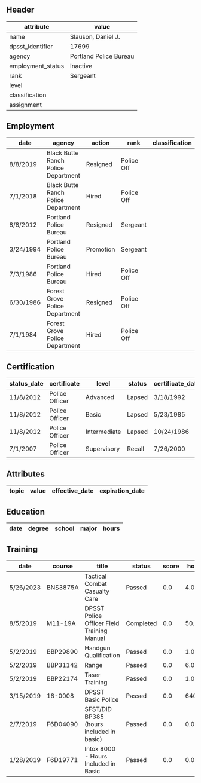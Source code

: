 ## Header
| attribute | value |
| --------- | ----- |
| name | Slauson, Daniel J. |
| dpsst_identifier | 17699 |
| agency | Portland Police Bureau |
| employment_status | Inactive |
| rank | Sergeant |
| level |  |
| classification |  |
| assignment |  |
## Employment
| date | agency | action | rank | classification | assignment |
| ---- | ------ | ------ | ---- | -------------- | ---------- |
| 8/8/2019 | Black Butte Ranch Police Department | Resigned | Police Off |  |  |
| 7/1/2018 | Black Butte Ranch Police Department | Hired | Police Off |  |  |
| 8/8/2012 | Portland Police Bureau | Resigned | Sergeant |  |  |
| 3/24/1994 | Portland Police Bureau | Promotion | Sergeant |  |  |
| 7/3/1986 | Portland Police Bureau | Hired | Police Off |  |  |
| 6/30/1986 | Forest Grove Police Department | Resigned | Police Off |  |  |
| 7/1/1984 | Forest Grove Police Department | Hired | Police Off |  |  |
## Certification
| status_date | certificate | level | status | certificate_date | expiration_date | probation_date |
| ----------- | ----------- | ----- | ------ | ---------------- | --------------- | -------------- |
| 11/8/2012 | Police Officer | Advanced | Lapsed | 3/18/1992 |  |  |
| 11/8/2012 | Police Officer | Basic | Lapsed | 5/23/1985 |  |  |
| 11/8/2012 | Police Officer | Intermediate | Lapsed | 10/24/1986 |  |  |
| 7/1/2007 | Police Officer | Supervisory | Recall | 7/26/2000 |  |  |
## Attributes
| topic | value | effective_date | expiration_date |
| ----- | ----- | -------------- | --------------- |
## Education
| date | degree | school | major | hours |
| ---- | ------ | ------ | ----- | ----- |
## Training
| date | course | title | status | score | hours |
| ---- | ------ | ----- | ------ | ----- | ----- |
| 5/26/2023 | BNS3875A | Tactical Combat Casualty Care | Passed | 0.0 | 4.00 |
| 8/5/2019 | M11-19A | DPSST Police Officer Field Training Manual | Completed | 0.0 | 50.00 |
| 5/2/2019 | BBP29890 | Handgun Qualification | Passed | 0.0 | 1.00 |
| 5/2/2019 | BBP31142 | Range | Passed | 0.0 | 6.00 |
| 5/2/2019 | BBP22174 | Taser Training | Passed | 0.0 | 1.00 |
| 3/15/2019 | 18-0008 | DPSST Basic Police | Passed | 0.0 | 640.00 |
| 2/7/2019 | F6D04090 | SFST/DID BP385 (hours included in basic) | Passed | 0.0 | 0.00 |
| 1/28/2019 | F6D19771 | Intox 8000 - Hours Included in Basic | Passed | 0.0 | 0.00 |
